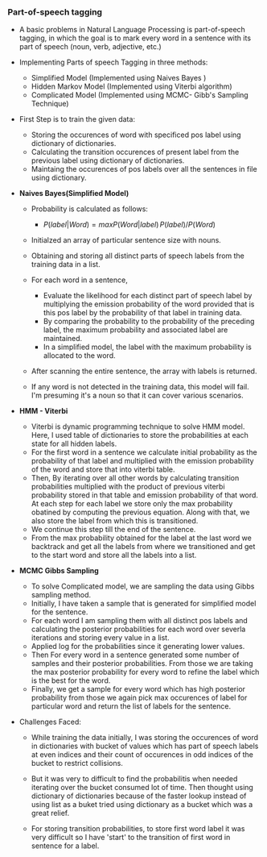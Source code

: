 

### Part-of-speech tagging

- A basic problems in Natural Language Processing is part-of-speech tagging, in which the goal is to mark every word in a sentence with its part of speech (noun, verb, adjective, etc.)
- Implementing Parts of speech Tagging in three methods:

  - Simplified Model (Implemented using Naives Bayes )
  - Hidden Markov Model (Implemented using Viterbi algorithm)
  - Complicated Model (Implemented using MCMC- Gibb's Sampling Technique)

- First Step is to train the given data:

  - Storing the occurences of word with specificed pos label using dictionary of dictionaries.
  - Calculating the transition occurences of present label from the previous label using dictionary of dictionaries.
  - Maintaing the occurences of pos labels over all the sentences in file using dictionary.

- **Naives Bayes(Simplified Model)**

  - Probability is calculated as follows:
    - $P(label|Word) = max{P(Word|label)\, P(label) / P(Word)}$
  - Initialzed an array of particular sentence size with nouns.
  - Obtaining and storing all distinct parts of speech labels from the training data in a list.
  - For each word in a sentence,
    - Evaluate the likelihood for each distinct part of speech label by multiplying the emission probability of the word provided that is this pos label by the probability of that label in training data.
    - By comparing the probability to the probability of the preceding label, the maximum probability and associated label are maintained.
    - In a simplified model, the label with the maximum probability is allocated to the word.
  - After scanning the entire sentence, the array with labels is returned.

  - If any word is not detected in the training data, this model will fail. I'm presuming it's a noun so that it can cover various scenarios.

- **HMM - Viterbi**

  - Viterbi is dynamic programming technique to solve HMM model. Here, I used table of dictionaries to store the probabilities at each state for all hidden labels.
  - For the first word in a sentence we calculate initial probability as the probability of that label and multiplied with the emission probability of the word and store that into viterbi table.
  - Then, By iterating over all other words by calculating transition probabilities multiplied with the product of previous viterbi probability stored in that table and emission probability of that word. At each step for each label we store only the max probability obatined by computing the previous equation. Along with that, we also store the label from which this is transitioned.
  - We continue this step till the end of the sentence.
  - From the max probability obtained for the label at the last word we backtrack and get all the labels from where we transitioned and get to the start word and store all the labels into a list.

- **MCMC Gibbs Sampling**

  - To solve Complicated model, we are sampling the data using Gibbs sampling method.
  - Initially, I have taken a sample that is generated for simplified model for the sentence.
  - For each word I am sampling them with all distinct pos labels and calculating the posterior probabilities for each word over severla iterations and storing every value in a list.
  - Applied log for the probabilities since it generating lower values.
  - Then For every word in a sentence generated some number of samples and their posterior probabilities. From those we are taking the max posterior probability for every word to refine the label which is the best for the word.
  - Finally, we get a sample for every word which has high posterior probability from those we again pick max occurences of label for particular word and return the list of labels for the sentence.

- Challenges Faced:

  - While training the data initially, I was storing the occurences of word in dictionaries with bucket of values which has part of speech labels at even indices and their count of occurences in odd indices of the bucket to restrict collisions.
  - But it was very to difficult to find the probabilitis when needed iterating over the bucket consumed lot of time. Then thought using dictionary of dictionaries because of the faster lookup instead of using list as a buket tried using dictionary as a bucket which was a great relief.

  - For storing transition probabilities, to store first word label it was very difficult so I have 'start' to the transition of first word in sentence for a label.
